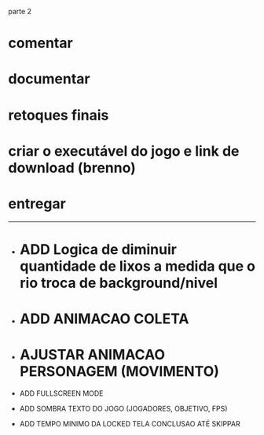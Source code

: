 parte 2


# comentar

# documentar

# retoques finais

# criar o executável do jogo e link de download (brenno)

# entregar






------------------------------------------------------




- # ADD Logica de diminuir quantidade de lixos a medida que o rio troca de background/nivel
- # ADD ANIMACAO COLETA
- # AJUSTAR ANIMACAO PERSONAGEM (MOVIMENTO)

- ADD FULLSCREEN MODE
- ADD SOMBRA TEXTO DO JOGO (JOGADORES, OBJETIVO, FPS)
- ADD TEMPO MINIMO DA LOCKED TELA CONCLUSAO ATÉ SKIPPAR